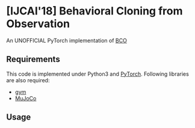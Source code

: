# [IJCAI'18] Behavioral Cloning from Observation
An UNOFFICIAL PyTorch implementation of [BCO]((https://www.ijcai.org/proceedings/2018/0687.pdf))

## Requirements
This code is implemented under Python3 and [PyTorch](https://pytorch.org/).
Following libraries are also required:
+ [gym](https://gym.openai.com/)
+ [MuJoCo](http://www.mujoco.org/)

## Usage

